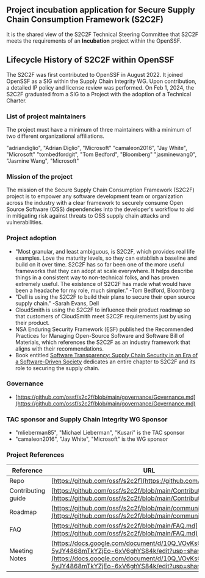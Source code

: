 ## Project incubation application for Secure Supply Chain Consumption Framework (S2C2F)

It is the shared view of the S2C2F Technical Steering Committee that S2C2F meets the requirements of an **Incubation** project within the OpenSSF.

## Lifecycle History of S2C2F within OpenSSF

The S2C2F was first contributed to OpenSSF in August 2022. It joined OpenSSF as a SIG within the Supply Chain Integrity WG. Upon contribution, a detailed IP policy and license review was performed. On Feb 1, 2024, the S2C2F graduated from a SIG to a Project with the adoption of a Technical Charter.

### List of project maintainers

The project must have a minimum of three maintainers with a minimum of two different organizational affiliations.

"adriandiglio", "Adrian Diglio", "Microsoft"
"camaleon2016", "Jay White", "Microsoft"
"tombedfordgit", "Tom Bedford", "Bloomberg"
"jasminewang0", "Jasmine Wang", "Microsoft"


### Mission of the project

The mission of the Secure Supply Chain Consumption Framework (S2C2F) project is to empower any software development team or organization across the industry with a clear framework to securely consume Open Source Software (OSS) dependencies into the developer's workflow to aid in mitigating risk against threats to OSS supply chain attacks and vulnerabilities. 

### Project adoption

* "Most granular, and least ambiguous, is S2C2F, which provides real life examples. Love the maturity levels, so they can establish a baseline and build on it over time. S2C2F has so far been one of the more useful frameworks that they can adopt at scale everywhere. It helps describe things in a consistent way to non-technical folks, and has proven extremely useful. The existence of S2C2F has made what would have been a headache for my role, much simpler.” -Tom Bedford, Bloomberg
* "Dell is using the S2C2F to build their plans to secure their open source supply chain." -Sarah Evans, Dell
* CloudSmith is using the S2C2F to influence their product roadmap so that customers of CloudSmith meet S2C2F requirements just by using their product.
* NSA Enduring Security Framework (ESF) published the Recommended Practices for Managing Open-Source Software and Software Bill of Materials, which references the S2C2F as an industry framework that aligns with their recommendations.
* Book entitled [Software Transparency: Supply Chain Security in an Era of a Software-Driven Society](https://www.wiley.com/en-us/Software+Transparency%3A+Supply+Chain+Security+in+an+Era+of+a+Software+Driven+Society-p-9781394158492) dedicates an entire chapter to S2C2F and its role to securing the supply chain. 


### Governance

* [https://github.com/ossf/s2c2f/blob/main/governance/Governance.md](https://github.com/ossf/s2c2f/blob/main/governance/Governance.md)

### TAC sponsor and Supply Chain Integrity WG Sponsor

* "mlieberman85", "Michael Lieberman", "Kusari" is the TAC sponsor
* "camaleon2016", "Jay White", "Microsoft" is the WG sponsor

### Project References

| Reference          | URL |
|--------------------|-----|
| Repo               |  [https://github.com/ossf/s2c2f](https://github.com/ossf/s2c2f)   |
| Contributing guide |  [https://github.com/ossf/s2c2f/blob/main/Contributing.md](https://github.com/ossf/s2c2f/blob/main/Contributing.md)  |
| Roadmap            |   [https://github.com/ossf/s2c2f/blob/main/community/Roadmap.md](https://github.com/ossf/s2c2f/blob/main/community/Roadmap.md)  |
| FAQ             |   [https://github.com/ossf/s2c2f/blob/main/FAQ.md](https://github.com/ossf/s2c2f/blob/main/FAQ.md)  |
| Meeting Notes | [https://docs.google.com/document/d/10Q_VOvKsGaYJoK-5yJY4868mTkYZjEo-6xV6ghYS84k/edit?usp=sharing](https://docs.google.com/document/d/10Q_VOvKsGaYJoK-5yJY4868mTkYZjEo-6xV6ghYS84k/edit?usp=sharing)  | 
